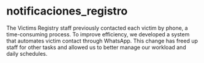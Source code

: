 # notificaciones_registro
The Victims Registry staff previously contacted each victim by phone, a time-consuming process. To improve efficiency, we developed a system that automates victim contact through WhatsApp. This change has freed up staff for other tasks and allowed us to better manage our workload and daily schedules.
